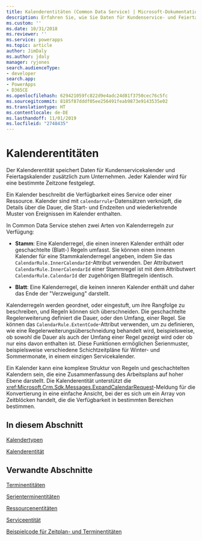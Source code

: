 ```yaml
---
title: Kalenderentitäten (Common Data Service) | Microsoft-Dokumentation
description: Erfahren Sie, wie Sie Daten für Kundenservice- und Feiertagskalender mit den Kalenderentitäten speichern können.
ms.custom: ''
ms.date: 10/31/2018
ms.reviewer: ''
ms.service: powerapps
ms.topic: article
author: JimDaly
ms.author: jdaly
manager: ryjones
search.audienceType:
- developer
search.app:
- PowerApps
- D365CE
ms.openlocfilehash: 629421059fc822d9e4adc24d81f3750cec76c5fc
ms.sourcegitcommit: 8185f87dddf05ee256491feab9873e9143535e02
ms.translationtype: HT
ms.contentlocale: de-DE
ms.lasthandoff: 11/01/2019
ms.locfileid: "2748435"
---
```

# <a name="calendar-entities"></a>Kalenderentitäten

Der Kalenderentität speichert Daten für Kundenservicekalender und Feiertagskalender zusätzlich zum Unternehmen. Jeder Kalender wird für eine bestimmte Zeitzone festgelegt.  
  
 Ein Kalender beschreibt die Verfügbarkeit eines Service oder einer Ressource. Kalender sind mit `calendarrule`-Datensätzen verknüpft, die Details über die Dauer, die Start- und Endzeiten und wiederkehrende Muster von Ereignissen im Kalender enthalten.  
  
 In Common Data Service stehen zwei Arten von Kalenderregeln zur Verfügung:  
  
- **Stamm**: Eine Kalenderregel, die einen inneren Kalender enthält oder geschachtelte (Blatt-) Regeln umfasst. Sie können einen inneren Kalender für eine Stammkalenderregel angeben, indem Sie das `CalendarRule.InnerCalendarId`-Attribut verwenden. Der Attributwert `CalendarRule.InnerCalendarId` einer Stammregel ist mit dem Attributwert `CalendarRule.CalendarId` der zugehörigen Blattregeln identisch.  
  
- **Blatt**: Eine Kalenderregel, die keinen inneren Kalender enthält und daher das Ende der "Verzweigung" darstellt.  
  
 Kalenderregeln werden geordnet, oder eingestuft, um ihre Rangfolge zu beschreiben, und Regeln können sich überschneiden. Die geschachtelte Regelerweiterung definiert die Dauer, oder den Umfang, einer Regel. Sie können das `CalendarRule.ExtentCode`-Attribut verwenden, um zu definieren, wie eine Regelerweiterungsüberschneidung behandelt wird, beispielsweise, ob sowohl die Dauer als auch der Umfang einer Regel gezeigt wird oder ob nur eins davon enthalten ist. Diese Funktionen ermöglichen Serienmuster, beispielsweise verschiedene Schichtzeitpläne für Winter- und Sommermonate, in einem einzigen Servicekalender.  
  
 Ein Kalender kann eine komplexe Struktur von Regeln und geschachtelten Kalendern sein, die eine Zusammenfassung des Arbeitsplans auf hoher Ebene darstellt. Die Kalenderentität unterstützt die <xref:Microsoft.Crm.Sdk.Messages.ExpandCalendarRequest>-Meldung für die Konvertierung in eine einfache Ansicht, bei der es sich um ein Array von Zeitblöcken handelt, die die Verfügbarkeit in bestimmten Bereichen bestimmen.  
  
## <a name="in-this-section"></a>In diesem Abschnitt  
 [Kalendertypen](types-calendars.md)  
  
 [Kalenderentität](/reference/entities/calendar.md)  
  
## <a name="related-sections"></a>Verwandte Abschnitte  
 [Terminentitäten](/dynamics365/customer-engagement/developer/appointment-entities)  
  
 [Serienterminentitäten](/dynamics365/customer-engagement/developer/recurring-appointment-entities)  
  
 [Ressourcenentitäten](/dynamics365/customer-engagement/developer/resource-entities)  
  
 [Serviceentität](/dynamics365/customer-engagement/developer/service-entity)  
  
 [Beispielcode für Zeitplan- und Terminentitäten](/dynamics365/customer-engagement/developer/sample-code-schedule-appointment-entities)